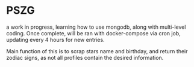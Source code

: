 # PSZG

a work in progress, learning how to use mongodb, along with multi-level coding. Once complete, will be ran with docker-compose via cron job, updating every 4 hours for new entries.

Main function of this is to scrap stars name and birthday, and return their zodiac signs, as not all profiles contain the desired information.
